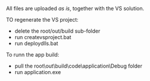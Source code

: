All files are uploaded *as is*, together with the VS solution.

TO regenerate the VS project:
- delete the root/out/build sub-folder
- run createvsproject.bat
- run deploydlls.bat

To runn the app build:
- pull the root\out\build\code\application\Debug folder
- run application.exe
